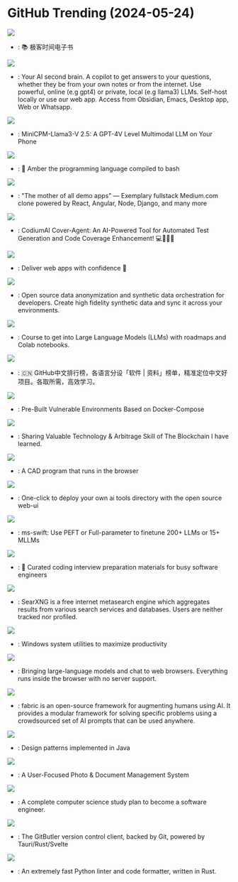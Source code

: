 # GitHub Trending (2024-05-24)

![](https://img.shields.io/badge/none-New%201-green?style=flat-square&logo=appveyor)
- [](https://github.comundefined): 📚 极客时间电子书

![](https://img.shields.io/badge/Python-New%20436-green?style=flat-square&logo=appveyor)
- [](https://github.comundefined): Your AI second brain. A copilot to get answers to your questions, whether they be from your own notes or from the internet. Use powerful, online (e.g gpt4) or private, local (e.g llama3) LLMs. Self-host locally or use our web app. Access from Obsidian, Emacs, Desktop app, Web or Whatsapp.

![](https://img.shields.io/badge/Python-New%20345-green?style=flat-square&logo=appveyor)
- [](https://github.comundefined): MiniCPM-Llama3-V 2.5: A GPT-4V Level Multimodal LLM on Your Phone

![](https://img.shields.io/badge/Rust-New%20490-green?style=flat-square&logo=appveyor)
- [](https://github.comundefined): 💎 Amber the programming language compiled to bash

![](https://img.shields.io/badge/TypeScript-New%2087-green?style=flat-square&logo=appveyor)
- [](https://github.comundefined): "The mother of all demo apps" — Exemplary fullstack Medium.com clone powered by React, Angular, Node, Django, and many more

![](https://img.shields.io/badge/Python-New%201-green?style=flat-square&logo=appveyor)
- [](https://github.comundefined): CodiumAI Cover-Agent: An AI-Powered Tool for Automated Test Generation and Code Coverage Enhancement! 💻🤖🧪🐞

![](https://img.shields.io/badge/TypeScript-New%2030-green?style=flat-square&logo=appveyor)
- [](https://github.comundefined): Deliver web apps with confidence 🚀

![](https://img.shields.io/badge/TypeScript-New%20370-green?style=flat-square&logo=appveyor)
- [](https://github.comundefined): Open source data anonymization and synthetic data orchestration for developers. Create high fidelity synthetic data and sync it across your environments.

![](https://img.shields.io/badge/Jupyter%20Notebook-New%20927-green?style=flat-square&logo=appveyor)
- [](https://github.comundefined): Course to get into Large Language Models (LLMs) with roadmaps and Colab notebooks.

![](https://img.shields.io/badge/Java-New%20277-green?style=flat-square&logo=appveyor)
- [](https://github.comundefined): 🇨🇳 GitHub中文排行榜，各语言分设「软件 | 资料」榜单，精准定位中文好项目。各取所需，高效学习。

![](https://img.shields.io/badge/Dockerfile-New%2016-green?style=flat-square&logo=appveyor)
- [](https://github.comundefined): Pre-Built Vulnerable Environments Based on Docker-Compose

![](https://img.shields.io/badge/JavaScript-New%2019-green?style=flat-square&logo=appveyor)
- [](https://github.comundefined): Sharing Valuable Technology & Arbitrage Skill of The Blockchain I have learned.

![](https://img.shields.io/badge/Rust-New%20120-green?style=flat-square&logo=appveyor)
- [](https://github.comundefined): A CAD program that runs in the browser

![](https://img.shields.io/badge/TypeScript-New%2039-green?style=flat-square&logo=appveyor)
- [](https://github.comundefined): One-click to deploy your own ai tools directory with the open source web-ui

![](https://img.shields.io/badge/Python-New%206-green?style=flat-square&logo=appveyor)
- [](https://github.comundefined): ms-swift: Use PEFT or Full-parameter to finetune 200+ LLMs or 15+ MLLMs

![](https://img.shields.io/badge/TypeScript-New%20113-green?style=flat-square&logo=appveyor)
- [](https://github.comundefined): 💯 Curated coding interview preparation materials for busy software engineers

![](https://img.shields.io/badge/Python-New%20100-green?style=flat-square&logo=appveyor)
- [](https://github.comundefined): SearXNG is a free internet metasearch engine which aggregates results from various search services and databases. Users are neither tracked nor profiled.

![](https://img.shields.io/badge/C%23-New%20230-green?style=flat-square&logo=appveyor)
- [](https://github.comundefined): Windows system utilities to maximize productivity

![](https://img.shields.io/badge/TypeScript-New%20221-green?style=flat-square&logo=appveyor)
- [](https://github.comundefined): Bringing large-language models and chat to web browsers. Everything runs inside the browser with no server support.

![](https://img.shields.io/badge/Python-New%20128-green?style=flat-square&logo=appveyor)
- [](https://github.comundefined): fabric is an open-source framework for augmenting humans using AI. It provides a modular framework for solving specific problems using a crowdsourced set of AI prompts that can be used anywhere.

![](https://img.shields.io/badge/Java-New%2067-green?style=flat-square&logo=appveyor)
- [](https://github.comundefined): Design patterns implemented in Java

![](https://img.shields.io/badge/Python-New%2079-green?style=flat-square&logo=appveyor)
- [](https://github.comundefined): A User-Focused Photo & Document Management System

![](https://img.shields.io/badge/none-New%20279-green?style=flat-square&logo=appveyor)
- [](https://github.comundefined): A complete computer science study plan to become a software engineer.

![](https://img.shields.io/badge/TypeScript-New%20155-green?style=flat-square&logo=appveyor)
- [](https://github.comundefined): The GitButler version control client, backed by Git, powered by Tauri/Rust/Svelte

![](https://img.shields.io/badge/Rust-New%2072-green?style=flat-square&logo=appveyor)
- [](https://github.comundefined): An extremely fast Python linter and code formatter, written in Rust.

